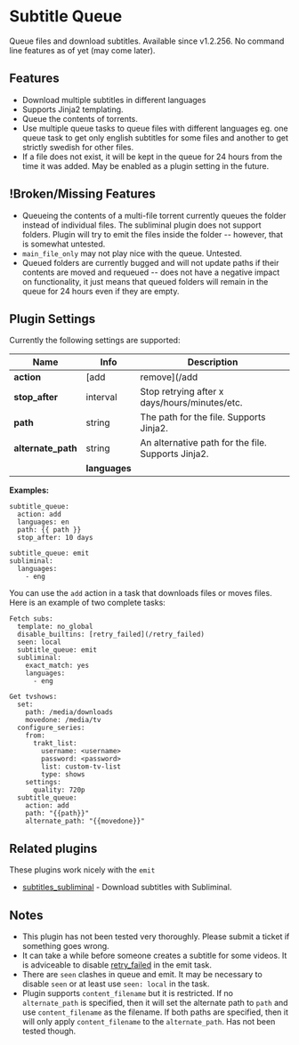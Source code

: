 # Subtitle Queue
Queue files and download subtitles. Available since v1.2.256. No command line features as of yet (may come later).

## Features
 * Download multiple subtitles in different languages
 * Supports Jinja2 templating.
 * Queue the contents of torrents.
 * Use multiple queue tasks to queue files with different languages eg. one queue task to get only english subtitles for some files and another to get strictly swedish for other files.
 * If a file does not exist, it will be kept in the queue for 24 hours from the time it was added. May be enabled as a plugin setting in the future.

## !Broken/Missing Features
 
 * Queueing the contents of a multi-file torrent currently queues the folder instead of individual files. The subliminal plugin does not support folders. Plugin will try to emit the files inside the folder -- however, that is somewhat untested.
 * `main_file_only` may not play nice with the queue. Untested.
 * Queued folders are currently bugged and will not update paths if their contents are moved and requeued -- does not have a negative impact on functionality, it just means that queued folders will remain in the queue for 24 hours even if they are empty.

## Plugin Settings
Currently the following settings are supported:

| **Name** | **Info** | **Description** |
| --- | --- | --- |
| **action** | [add|remove](/add|remove) |  Add or remove items to/from the queue.  |
| **stop_after** |  interval  |  Stop retrying after x days/hours/minutes/etc.  |
| **path** | string | The path for the file. Supports Jinja2.  |
| **alternate_path** | string | An alternative path for the file. Supports Jinja2.  |
||**languages**||string or array||Either a single language or a list of languages (as IETF codes -- defaults to "en" [English](/English)).

**Examples:**

```
subtitle_queue:
  action: add
  languages: en
  path: {{ path }}
  stop_after: 10 days
```

```
subtitle_queue: emit
subliminal:
  languages:
    - eng
```

You can use the `add` action in a task that downloads files or moves files. Here is an example of two complete tasks:

```
Fetch subs:
  template: no_global
  disable_builtins: [retry_failed](/retry_failed)
  seen: local
  subtitle_queue: emit
  subliminal:
    exact_match: yes
    languages:
      - eng

Get tvshows:
  set:
    path: /media/downloads
    movedone: /media/tv
  configure_series:
    from:
      trakt_list:
        username: <username>
        password: <password>
        list: custom-tv-list
        type: shows
    settings:
      quality: 720p
  subtitle_queue:
    action: add
    path: "{{path}}"
    alternate_path: "{{movedone}}"
```

## Related plugins
These plugins work nicely with the `emit`

 * [subtitles_subliminal](/Plugins/subliminal) - Download subtitles with Subliminal.

## Notes
 * This plugin has not been tested very thoroughly. Please submit a ticket if something goes wrong.
 * It can take a while before someone creates a subtitle for some videos. It is adviceable to disable [retry_failed](/Plugins/retry_failed) in the emit task.
 * There are `seen` clashes in queue and emit. It may be necessary to disable `seen` or at least use `seen: local` in the task.
 * Plugin supports `content_filename` but it is restricted. If no `alternate_path` is specified, then it will set the alternate path to `path` and use `content_filename` as the filename. If both paths are specified, then it will only apply `content_filename` to the `alternate_path`. Has not been tested though.